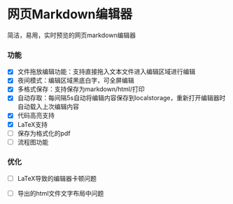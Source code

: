 # 网页Markdown编辑器

简洁，易用，实时预览的网页markdown编辑器

### 功能
- [x] 文件拖放编辑功能：支持直接拖入文本文件进入编辑区域进行编辑
- [x] 夜间模式：编辑区域黑底白字，可全屏编辑
- [x] 多格式保存：支持保存为markdown/html/打印
- [x] 自动存取：每间隔5s自动将编辑内容保存到localstorage，重新打开编辑器时自动载入上次编辑内容
- [x] 代码高亮支持
- [x] LaTeX支持
- [ ] 保存为格式化的pdf
- [ ] 流程图功能

### 优化
- [ ] LaTeX导致的编辑器卡顿问题
- [ ] 导出的html文件文字布局中问题

